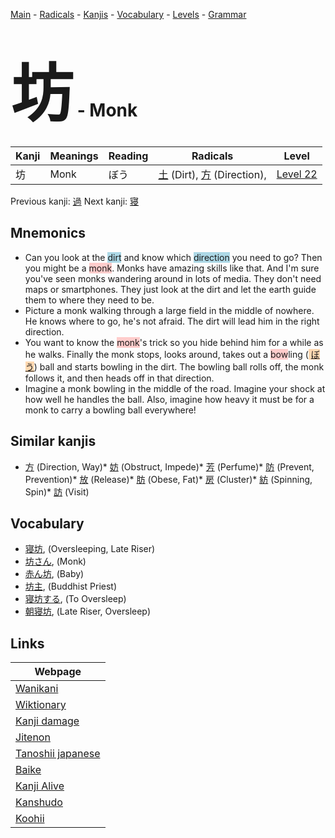 <style> bigfont {font-size: 100px}</style>
[Main](../README.md) -
[Radicals](../radicals.md) -
[Kanjis](../kanjis.md) -
[Vocabulary](../vocabulary.md) -
[Levels](../levels.md) -
[Grammar](../grammar.md)
# <bigfont> 坊</bigfont> - Monk 

| Kanji | Meanings | Reading | Radicals | Level |
| --- | --- | --- | --- | --- |
| 坊 | Monk | ぼう | [土](../radicals/土.md) (Dirt), [方](../radicals/方.md) (Direction),  | [Level 22](../levels/wk_level22.md) |

Previous kanji: [過](過.md) Next kanji: [寝](寝.md) 

## Mnemonics
 * Can you look at the <span style="background-color:#ADD8E6"> dirt</span> and know which <span style="background-color:#ADD8E6"> direction</span> you need to go? Then you might be a <span style="background-color:#ffcccb"> monk</span>. Monks have amazing skills like that. And I'm sure you've seen monks wandering around in lots of media. They don't need maps or smartphones. They just look at the dirt and let the earth guide them to where they need to be.
* Picture a monk walking through a large field in the middle of nowhere. He knows where to go, he's not afraid. The dirt will lead him in the right direction.
* You want to know the <span style="background-color:#ffcccb"> monk</span>'s trick so you hide behind him for a while as he walks. Finally the monk stops, looks around, takes out a <span style="background-color:#ffcccb"> bow</span>ling (<span style="background-color:#fed8b1"> [ぼう](https://jisho.org/search/ぼう)</span>) ball and starts bowling in the dirt. The bowling ball rolls off, the monk follows it, and then heads off in that direction.
* Imagine a monk bowling in the middle of the road. Imagine your shock at how well he handles the ball. Also, imagine how heavy it must be for a monk to carry a bowling ball everywhere!


## Similar kanjis
 * [方](方.md) (Direction, Way)* [妨](妨.md) (Obstruct, Impede)* [芳](芳.md) (Perfume)* [防](防.md) (Prevent, Prevention)* [放](放.md) (Release)* [肪](肪.md) (Obese, Fat)* [房](房.md) (Cluster)* [紡](紡.md) (Spinning, Spin)* [訪](訪.md) (Visit)


## Vocabulary
 * [寝坊](../vocabulary/坊.md), (Oversleeping, Late Riser)
* [坊さん](../vocabulary/坊.md), (Monk)
* [赤ん坊](../vocabulary/坊.md), (Baby)
* [坊主](../vocabulary/坊.md), (Buddhist Priest)
* [寝坊する](../vocabulary/坊.md), (To Oversleep)
* [朝寝坊](../vocabulary/坊.md), (Late Riser, Oversleep)



## Links 

| Webpage |
| --- |
| [Wanikani          ](https://www.wanikani.com/kanji/坊) |
| [Wiktionary        ](https://en.wiktionary.org/wiki/坊) |
| [Kanji damage      ](http://www.kanjidamage.com/kanji/search?utf8=✓&q=坊) |
| [Jitenon           ](https://jitenon.com/kanji/坊) |
| [Tanoshii japanese ](https://www.tanoshiijapanese.com/dictionary/kanji.cfm?k=坊) |
| [Baike             ](https://baike.baidu.com/item/坊) |
| [Kanji Alive       ](https://app.kanjialive.com/坊) |
| [Kanshudo          ](https://www.kanshudo.com/searchmn?q=坊) |
| [Koohii            ](https://kanji.koohii.com/study/kanji/坊) |

